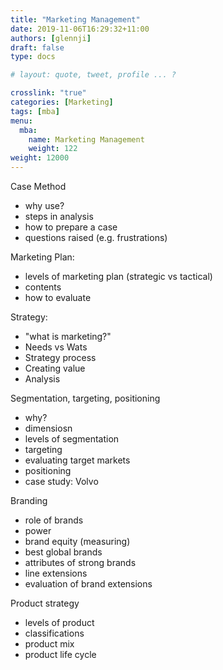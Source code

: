 ```yaml
---
title: "Marketing Management"
date: 2019-11-06T16:29:32+11:00
authors: [glennji]
draft: false
type: docs

# layout: quote, tweet, profile ... ?

crosslink: "true"
categories: [Marketing]
tags: [mba]
menu:
  mba:
    name: Marketing Management
    weight: 122
weight: 12000
---
```

Case Method

* why use?
* steps in analysis
* how to prepare a case
* questions raised (e.g. frustrations)

Marketing Plan:

* levels of marketing plan (strategic vs tactical)
* contents
* how to evaluate

Strategy:

* "what is marketing?"
* Needs vs Wats
* Strategy process
* Creating value
* Analysis

Segmentation, targeting, positioning

* why?
* dimensiosn
* levels of segmentation
* targeting
* evaluating target markets
* positioning
* case study: Volvo

Branding

* role of brands
* power
* brand equity (measuring)
* best global brands
* attributes of strong brands
* line extensions
* evaluation of brand extensions

Product strategy

* levels of product
* classifications
* product mix
* product life cycle

